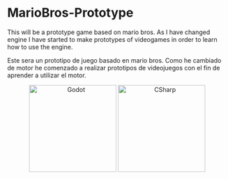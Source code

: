 # MarioBros-Prototype

This will be a prototype game based on mario bros.
As I have changed engine I have started to make prototypes of videogames in order to learn how to use the engine.

Este sera un prototipo de juego basado en mario bros.
Como he cambiado de motor he comenzado a realizar prototipos de videojuegos con el fin de aprender a utilizar el motor.

<div display="flex" align="center">
  <img src="https://lh3.googleusercontent.com/pw/ADCreHdOeRMcF5W-9Tds24d1y2eIbmgwzjJYJ801B-s6X21y_ToTzkG1fMojiWD0tVgan-8HALuwxVsNukGvcWXNAc0HahSlx6OsQdNvZR8yX0EjE4PLkxP43UqhbhVJw99P8iDoSsYoyPhwRdPeKY02mkEPt57hPRbQgCH0T0zBeGxBVBOIF6q8asSheXxTa1eySHtDb4fzSMDMlsRy8byU8SjgDPsqSeDlXxMGp-tGVUo4Y7bEyPg-SJ68y4D6Bqhnb-imqyCQPj4Z8M4505YEC9TwS1YS2qXSlIkN1xQxbSVFr_-1Q0cqs6WfoZftoE8Meifoz9W_2StNKG4Yge41hDJIxagiqS7TGoSsRcRX9FJyPUOl5jT22UrraEAyzelo4ngRUxkqYxMtj1H82Th8VKD3JQn2ZNcbxapgLWggEswsgnH8GFahSxUoqpyOFGpLyHfZxmjk1XYNGviYbmDjLjND-_T0wvH33mFt5RB_NQs7w9MDXEPrWACBEMKt63PEDW_logynNALtjs26ew0rS_bKAXgLFBJZjjPrch0v_inDKAZsutPMXQBjsnJ_7qlaOkNpIIDbzKgimGurHly372rgL_lXecSiHJYT6x-SVS4l-7T0FI1xoNmz3TRmI2Z3PYcQXDYTpWJo8bs9uLOl3YvazDVkddA_lmNlQsbsWX0eBlwh1XF3yLdHSJkRaIJ0a_SR0lh8fxxn0mYcD_6j7A-9LbefSsTIsm2DZGgKwRiNBgp8kEDIKPB18u3k1fJCYwQKGlXWuiVAFGzE0tT7A77aAM_J7C7QDUP5fMpxMZqY4M_7n5Hfc0rT6uLaJv02knRNTpR0UWh8vdl0O74h1lI9VjzN-_7QxJqhOjllbg2rcnh5ItgTb0D6Kxp-gpMOWniTa3mL3-gj1qeWdWUzIICVL8n1t6MMRJTUnBJK2tlWvsWO_HqHPGkVFCHwoQ=w512-h512-s-no-gm?authuser=0" width="200px" alt="Godot">
  <img src="https://lh3.googleusercontent.com/pw/ADCreHcSgJf_4E3yHmnX6nMJrtn1E_AQJECvqBBAtvvEjElGv-bZAgvC79v4vPN7fbBUw1jvWnqEycTVZmOkOy-2tOLVe8JgsdNm5Seqli8LTADkZ4B7nGilCHSn5xl6MqYAaL_kJW4V2v1Co2Zf9FzSgTyB13A-ZQtdCglotMXdCGHifYASFuZ3pIzXhdLO36wffQO7MZ1-VNEaX8vsrwQxBak-k9ERDeskjBKzK__3uAqcq1m9UsAuQPW4UjG2w1snFvXoqleZr7q5Wh1URiVPM-YTzlukwmIMrNn9IJwe-3DYA_3ZN5D_-WQahoCgB-1D1rdoUlybYbalwTOk5LWGoEiiMlEvRZyQwClXcy7O6UZiJ_GyNed4I2Id2tRMIRhgc3DLIU5Ateh8B1S-DWFYIPgpuXFSWbHU4Kh05d7sOY255i5lu5hRSs9JybDgC4-V_VpwGCwIBVLDvnvNUyveah8rzkNwJqIxSXB2PlymQJCFM8oKxqmroFYrBfU8KhI5NsXu0SRWyXHfX_3q76oClw_Qc1Oka0kHz5diM3H5Jh9r28uB_YEyPc8QQPcUzPTMO0lk19VQ1uL_NZNOyt6O6C0FvL0NkjIvXOynveMjD2iHJnimwoQRljqUBlLt9UAsk2vH4EIQR6Cwy7x6yfJaRa3f_A2Ffif1iMBBzS4PhqXPlEzJ2wEIEIIVHpyEFY2LR4GK4PTrTzkhumAJGsxNuAaZ6tnC3PWUlhWSS1bJiVle5pFi_ug0xpJoQbOhWP_6j-F1yQWIgDNx00YbwhztgUlaCanIlhkr95Os-96n564_mHi2VpmdalqIA9EE5WU32yZkb_h6-yP30aSSMIlDU8MT0Q7qiXW9e3fTdJfyj4ru4wZAIwjDkdHl2RnzSUNDE17gZaP6kCoAhkzIKnWiHqQ2DvtUSDITXfq5Sv7qi4Ra5lWcnFQ-jEC92B6w2A=w512-h512-s-no-gm?authuser=0" width=200px alt="CSharp">
</div>
